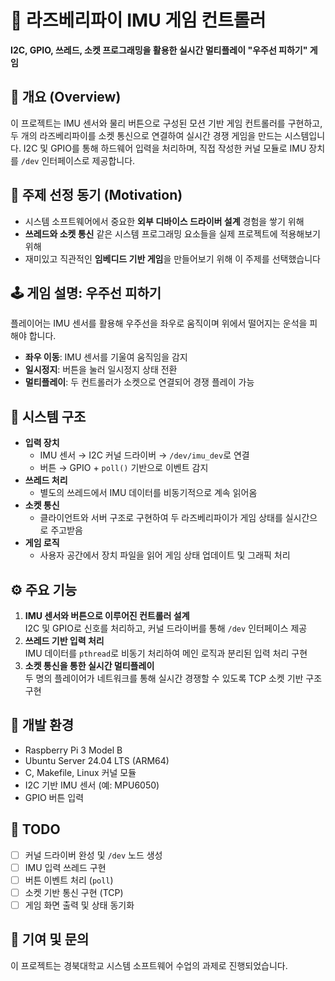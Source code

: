 # 🚀 라즈베리파이 IMU 게임 컨트롤러  
**I2C, GPIO, 쓰레드, 소켓 프로그래밍을 활용한 실시간 멀티플레이 "우주선 피하기" 게임**

## 📌 개요 (Overview)
이 프로젝트는 IMU 센서와 물리 버튼으로 구성된 모션 기반 게임 컨트롤러를 구현하고, 두 개의 라즈베리파이를 소켓 통신으로 연결하여 실시간 경쟁 게임을 만드는 시스템입니다. I2C 및 GPIO를 통해 하드웨어 입력을 처리하며, 직접 작성한 커널 모듈로 IMU 장치를 `/dev` 인터페이스로 제공합니다.

## 🎯 주제 선정 동기 (Motivation)
- 시스템 소프트웨어에서 중요한 **외부 디바이스 드라이버 설계** 경험을 쌓기 위해
- **쓰레드와 소켓 통신** 같은 시스템 프로그래밍 요소들을 실제 프로젝트에 적용해보기 위해
- 재미있고 직관적인 **임베디드 기반 게임**을 만들어보기 위해 이 주제를 선택했습니다

## 🕹️ 게임 설명: 우주선 피하기
플레이어는 IMU 센서를 활용해 우주선을 좌우로 움직이며 위에서 떨어지는 운석을 피해야 합니다.  
- **좌우 이동**: IMU 센서를 기울여 움직임을 감지  
- **일시정지**: 버튼을 눌러 일시정지 상태 전환  
- **멀티플레이**: 두 컨트롤러가 소켓으로 연결되어 경쟁 플레이 가능  

## 🔧 시스템 구조
- **입력 장치**
  - IMU 센서 → I2C 커널 드라이버 → `/dev/imu_dev`로 연결
  - 버튼 → GPIO + `poll()` 기반으로 이벤트 감지
- **쓰레드 처리**
  - 별도의 쓰레드에서 IMU 데이터를 비동기적으로 계속 읽어옴
- **소켓 통신**
  - 클라이언트와 서버 구조로 구현하여 두 라즈베리파이가 게임 상태를 실시간으로 주고받음
- **게임 로직**
  - 사용자 공간에서 장치 파일을 읽어 게임 상태 업데이트 및 그래픽 처리

## ⚙️ 주요 기능
1. **IMU 센서와 버튼으로 이루어진 컨트롤러 설계**  
   I2C 및 GPIO로 신호를 처리하고, 커널 드라이버를 통해 `/dev` 인터페이스 제공
2. **쓰레드 기반 입력 처리**  
   IMU 데이터를 `pthread`로 비동기 처리하여 메인 로직과 분리된 입력 처리 구현
3. **소켓 통신을 통한 실시간 멀티플레이**  
   두 명의 플레이어가 네트워크를 통해 실시간 경쟁할 수 있도록 TCP 소켓 기반 구조 구현

## 🧪 개발 환경
- Raspberry Pi 3 Model B
- Ubuntu Server 24.04 LTS (ARM64)
- C, Makefile, Linux 커널 모듈
- I2C 기반 IMU 센서 (예: MPU6050)
- GPIO 버튼 입력

## 📝 TODO
- [ ] 커널 드라이버 완성 및 `/dev` 노드 생성
- [ ] IMU 입력 쓰레드 구현
- [ ] 버튼 이벤트 처리 (`poll`)
- [ ] 소켓 기반 통신 구현 (TCP)
- [ ] 게임 화면 출력 및 상태 동기화

## 🙌 기여 및 문의
이 프로젝트는 경북대학교 시스템 소프트웨어 수업의 과제로 진행되었습니다.   
